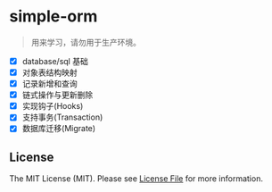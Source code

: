# simple-orm

> 用来学习，请勿用于生产环境。

- [x] database/sql 基础
- [x] 对象表结构映射
- [x] 记录新增和查询
- [x] 链式操作与更新删除
- [x] 实现钩子(Hooks)
- [x] 支持事务(Transaction)
- [x] 数据库迁移(Migrate)

## License

The MIT License (MIT). Please see [License File](LICENSE) for more information.